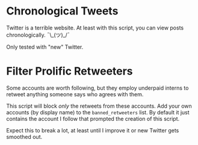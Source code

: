 # Chronological Tweets

Twitter is a terrible website. At least with this script,
you can view posts chronologically. ¯\\\_(ツ)\_/¯

Only tested with "new" Twitter.

# Filter Prolific Retweeters

Some accounts are worth following, but they employ underpaid
interns to retweet anything someone says who agrees with them.

This script will block *only* the retweets from these accounts. Add
your own accounts (by display name) to the `banned_retweeters` list.
By default it just contains the account I follow that prompted the
creation of this script.

Expect this to break a lot, at least until I improve it or new Twitter
gets smoothed out.

